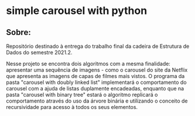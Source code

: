 # simple carousel with python

## Sobre: 
Repositório destinado à entrega do trabalho final da cadeira de Estrutura de Dados do semestre 2021.2.

Nesse projeto se encontra dois algoritmos com a mesma finalidade: apresentar uma sequência de imagens - como o carousel do site da Netflix que apresenta as imagens de capas
de filmes mais vistos. O programa da pasta "carousel with doubly linked list" implementará o comportamento do carousel com a ajuda de listas duplamente encadeadas, enquanto que na pasta "carousel with binary tree" estará o algoritmo replicará o comportamento através do uso da árvore binária e utilizando o conceito de recursividade para acesso à todos os seus elementos.
